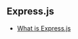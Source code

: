 ## Express.js

- [What is Express.js](https://github.com/BekCodingAddict/Back-End/blob/master/frameworks/Express.js/concepts/What-is-Express.md)
